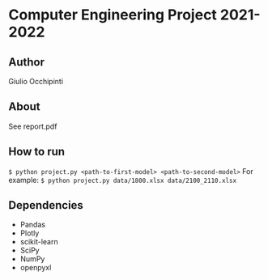 # Computer Engineering Project 2021-2022

Author
------
Giulio Occhipinti

About
-----
See report.pdf

How to run
----------
`$ python project.py <path-to-first-model> <path-to-second-model>`
For example:
`$ python project.py data/1800.xlsx data/2100_2110.xlsx`

Dependencies
------------

- Pandas
- Plotly
- scikit-learn
- SciPy
- NumPy
- openpyxl
